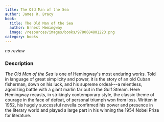 ```yaml
---
title: The Old Man of the Sea
author: James R. Bracy
book:
  title: The Old Man of the Sea
  author: Ernest Hemingway
  image: /resources/images/books/9780684801223.png
category: books
---
```


*no review*

### Description

*The Old Man of the Sea* is one of Hemingway's most enduring
 works. Told in language of great simplicity and power, it is the
 story of an old Cuban fisherman, down on his luck, and his supreme
 ordeal---a relentless, agonizing battle with a giant marlin far out
 in the Gulf Stream. Here Hemingway recasts, in strikingly
 contemporary style, the classic theme of courage in the face of
 defeat, of personal triumph won from loss. Written in 1952, his
 hugely successful novella confirmed his power and presence in the
 literary world and played a large part in his winning the 1954 Nobel
 Prize for literature.

